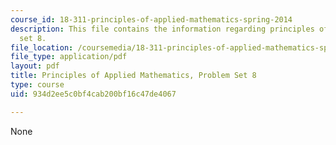 ```yaml
---
course_id: 18-311-principles-of-applied-mathematics-spring-2014
description: This file contains the information regarding principles of applied mathematics,problem
  set 8.
file_location: /coursemedia/18-311-principles-of-applied-mathematics-spring-2014/934d2ee5c0bf4cab200bf16c47de4067_MIT18_311S14_ProblemSet8.pdf
file_type: application/pdf
layout: pdf
title: Principles of Applied Mathematics, Problem Set 8
type: course
uid: 934d2ee5c0bf4cab200bf16c47de4067

---
```

None